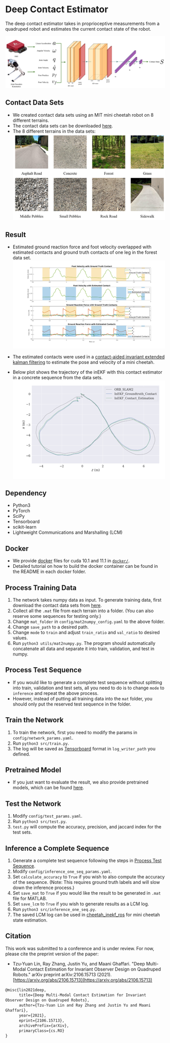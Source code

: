 Deep Contact Estimator <a name="TOP"></a>
===================
The deep contact estimator takes in proprioceptive measurements from a quadruped robot and estimates the current contact state of the robot.

![network_struc](figures/network_structure.png?raw=true "Title")

## Contact Data Sets
* We created contact data sets using an MIT mini cheetah robot on 8 different terrains.
* The contact data sets can be downloaded [here](https://drive.google.com/drive/folders/1-6Su1HfE2KC1vMg4nkzsFy0X-OSzNMCS?usp=sharing).
* The 8 different terrains in the data sets:
![Terrain Types](figures/ground_type_image.png?raw=true "Title")

## Result
* Estimated ground reaction force and foot velocity overlapped with estimated contacts and ground truth contacts of one leg in the forest data set.
![contact_results](figures/contact_v_F_forest.png?raw=true "Title")

* The estimated contacts were used in a [contact-aided invariant extended kalman filtering](https://journals.sagepub.com/doi/full/10.1177/0278364919894385) to estimate the pose and velocity of a mini cheetah.
* Below plot shows the trajectory of the inEKF with this contact estimator in a concrete sequence from the data sets.
![inekf_lab](figures/inekf_05_lab_trajectory.png?raw=true "Title")

## Dependency
* Python3
* PyTorch
* SciPy
* Tensorboard
* scikit-learn
* Lightweight Communications and Marshalling (LCM)

## Docker
* We provide [docker](https://docs.docker.com/get-started/) files for cuda 10.1 and 11.1 in [`docker/`](https://github.com/UMich-CURLY/deep-contact-estimator/tree/master/docker).
* Detailed tutorial on how to build the docker container can be found in the README in each docker folder.

## Process Training Data
1. The network takes numpy data as input. To generate training data, first download the contact data sets from [here](https://drive.google.com/drive/folders/1-6Su1HfE2KC1vMg4nkzsFy0X-OSzNMCS?usp=sharing).
2. Collect all the `.mat` file from each terrain into a folder. (You can also reserve some sequences for testing only.)
3. Change `mat_folder` in `config/mat2numpy_config.yaml` to the above folder.
4. Change `save_path` to a desired path.
5. Change `mode` to `train` and adjust `train_ratio` and `val_ratio` to desired values.
6. Run `python3 utils/mat2numpy.py`. The program should automatically concatenate all data and separate it into train, validation, and test in numpy.

## Process Test Sequence
* If you would like to generate a complete test sequence without splitting into train, validation and test sets, all you need to do is to change `mode` to `inference` and repeat the above process. 
* However, instead of putting all training data into the `mat` folder, you should only put the reserved test sequence in the folder.

## Train the Network
1. To train the network, first you need to modify the params in `config/network_params.yaml`.
2. Run `python3 src/train.py`.
3. The log will be saved as [Tensorboard](https://pytorch.org/docs/stable/tensorboard.html) format in `log_writer_path` you defined.

## Pretrained Model
* If you just want to evaluate the result, we also provide pretrained models, which can be found [here](https://drive.google.com/drive/folders/1JGw1BZRxDjMim04J-BR-NzckcrHKS7hK?usp=sharing).

## Test the Network
1. Modify `config/test_params.yaml`.
2. Run `python3 src/test.py`.
3. `test.py` will compute the accuracy, precision, and jaccard index for the test sets.

## Inference a Complete Sequence
1. Generate a complete test sequence following the steps in [Process Test Sequence](#process-test-sequence).
2. Modify `config/inference_one_seq_params.yaml`.
3. Set `calculate_accuracy` to `True` if you wish to also compute the accuracy of the sequence. (Note: This requires ground truth labels and will slow down the inference process.)
4. Set `save_mat` to `True` if you would like the result to be generated in `.mat` file for MATLAB.
5. Set `save_lcm` to `True` if you wish to generate results as a LCM log.
6. Run `python3 src/inference_one_seq.py`.
7. The saved LCM log can be used in [cheetah_inekf_ros](https://github.com/UMich-CURLY/cheetah_inekf_ros) for mini cheetah state estimation.

## Citation
This work was submitted to a conference and is under review. For now, please cite the preprint version of the paper:

* Tzu-Yuan Lin, Ray Zhang, Justin Yu, and Maani Ghaffari. "Deep Multi-Modal Contact Estimation for Invariant Observer Design on Quadruped Robots." arXiv preprint arXiv:2106.15713 (2021). [https://arxiv.org/abs/2106.15713](https://arxiv.org/abs/2106.15713)
```
@misc{lin2021deep,
      title={Deep Multi-Modal Contact Estimation for Invariant Observer Design on Quadruped Robots}, 
      author={Tzu-Yuan Lin and Ray Zhang and Justin Yu and Maani Ghaffari},
      year={2021},
      eprint={2106.15713},
      archivePrefix={arXiv},
      primaryClass={cs.RO}
}
```

